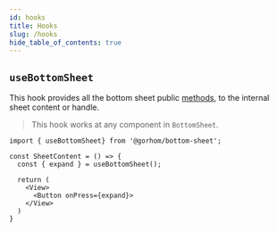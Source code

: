 ```yaml
---
id: hooks
title: Hooks
slug: /hooks
hide_table_of_contents: true
---
```


## `useBottomSheet`

This hook provides all the bottom sheet public [methods](methods), to the internal sheet content or handle.

> This hook works at any component in `BottomSheet`.

```tsx
import { useBottomSheet} from '@gorhom/bottom-sheet';

const SheetContent = () => {
  const { expand } = useBottomSheet();

  return (
    <View>
      <Button onPress={expand}>
    </View>
  )
}
```
